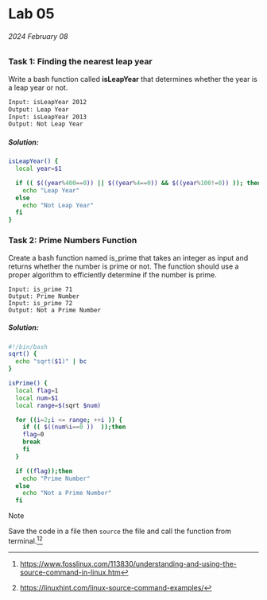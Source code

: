 # Lab 05
###### 2024 February 08 

### Task 1: Finding the nearest leap year
Write a bash function called **isLeapYear** that determines whether the year is a leap
year or not.

```txt
Input: isLeapYear 2012
Output: Leap Year
Input: isLeapYear 2013
Output: Not Leap Year
```

##### Solution:
```bash
isLeapYear() {
  local year=$1

  if (( $((year%400==0)) || $((year%4==0)) && $((year%100!=0)) )); then
    echo "Leap Year"
  else
    echo "Not Leap Year"
  fi
}
```

### Task 2: Prime Numbers Function
Create a bash function named is_prime that takes an integer as input and returns whether the number is prime or not. The function should use a proper algorithm to efficiently determine if the number is prime.

```
Input: is_prime 71
Output: Prime Number
Input: is_prime 72
Output: Not a Prime Number
```

##### Solution:
```bash
#!/bin/bash
sqrt() {
  echo "sqrt($1)" | bc
}

isPrime() {
  local flag=1
  local num=$1
  local range=$(sqrt $num)

  for ((i=2;i <= range; ++i )) {
    if (( $((num%i==0 ))  ));then
    flag=0
    break
    fi
  }

  if ((flag));then
    echo "Prime Number"
  else
    echo "Not a Prime Number"
  fi
```

> [!NOTE]
> Save the code in a file then `source` the file and call the function from terminal.[^1][^2]

[^1]: https://www.fosslinux.com/113830/understanding-and-using-the-source-command-in-linux.htm

[^2]: https://linuxhint.com/linux-source-command-examples/
